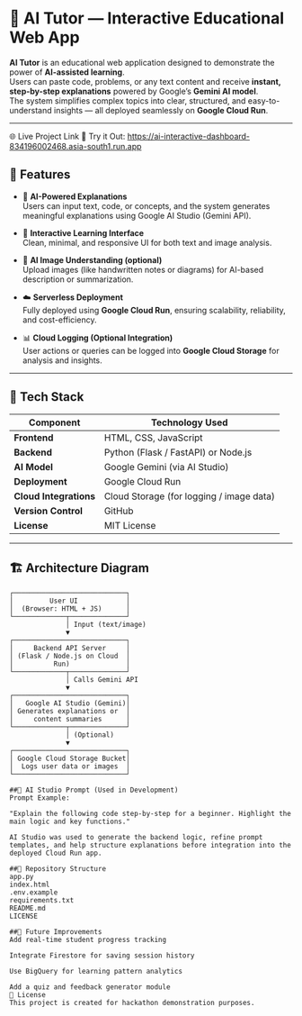 # 🧠 AI Tutor — Interactive Educational Web App

**AI Tutor** is an educational web application designed to demonstrate the power of **AI-assisted learning**.  
Users can paste code, problems, or any text content and receive **instant, step-by-step explanations** powered by Google’s **Gemini AI model**.  
The system simplifies complex topics into clear, structured, and easy-to-understand insights — all deployed seamlessly on **Google Cloud Run**.

---
🌐 Live Project Link
🔗 Try it Out:
https://ai-interactive-dashboard-834196002468.asia-south1.run.app

## 🚀 Features

- 🧩 **AI-Powered Explanations**  
  Users can input text, code, or concepts, and the system generates meaningful explanations using Google AI Studio (Gemini API).

- 💬 **Interactive Learning Interface**  
  Clean, minimal, and responsive UI for both text and image analysis.

- 📸 **AI Image Understanding (optional)**  
  Upload images (like handwritten notes or diagrams) for AI-based description or summarization.

- ☁️ **Serverless Deployment**  
  Fully deployed using **Google Cloud Run**, ensuring scalability, reliability, and cost-efficiency.

- 📊 **Cloud Logging (Optional Integration)**  
  User actions or queries can be logged into **Google Cloud Storage** for analysis and insights.

---

## 🧰 Tech Stack

| Component | Technology Used |
|------------|-----------------|
| **Frontend** | HTML, CSS, JavaScript |
| **Backend** | Python (Flask / FastAPI) or Node.js |
| **AI Model** | Google Gemini (via AI Studio) |
| **Deployment** | Google Cloud Run |
| **Cloud Integrations** | Cloud Storage (for logging / image data) |
| **Version Control** | GitHub |
| **License** | MIT License |

---

## 🏗️ Architecture Diagram

```plaintext
┌────────────────────────────┐
│         User UI            │
│  (Browser: HTML + JS)      │
└─────────────┬──────────────┘
              │ Input (text/image)
              ▼
┌────────────────────────────┐
│     Backend API Server     │
│ (Flask / Node.js on Cloud  │
│          Run)              │
└─────────────┬──────────────┘
              │ Calls Gemini API
              ▼
┌────────────────────────────┐
│   Google AI Studio (Gemini)│
│ Generates explanations or  │
│     content summaries      │
└─────────────┬──────────────┘
              │ (Optional)
              ▼
┌────────────────────────────┐
│ Google Cloud Storage Bucket│
│  Logs user data or images  │
└────────────────────────────┘

##🧩 AI Studio Prompt (Used in Development)
Prompt Example:

"Explain the following code step-by-step for a beginner. Highlight the main logic and key functions."

AI Studio was used to generate the backend logic, refine prompt templates, and help structure explanations before integration into the deployed Cloud Run app.

##🧩 Repository Structure
app.py
index.html
.env.example
requirements.txt
README.md
LICENSE

##🧠 Future Improvements
Add real-time student progress tracking

Integrate Firestore for saving session history

Use BigQuery for learning pattern analytics

Add a quiz and feedback generator module
📄 License
This project is created for hackathon demonstration purposes.

